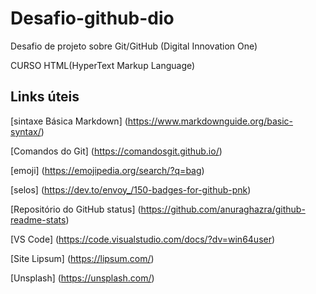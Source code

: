 # Desafio-github-dio
Desafio de projeto sobre Git/GitHub (Digital Innovation One)

CURSO HTML(HyperText Markup Language) 

## Links úteis
[sintaxe Básica Markdown] (https://www.markdownguide.org/basic-syntax/)

[Comandos do Git] (https://comandosgit.github.io/) 

[emoji] (https://emojipedia.org/search/?q=bag)

[selos] (https://dev.to/envoy_/150-badges-for-github-pnk)

[Repositório do GitHub status] (https://github.com/anuraghazra/github-readme-stats)

[VS Code] (https://code.visualstudio.com/docs/?dv=win64user)

[Site Lipsum] (https://lipsum.com/)

[Unsplash] (https://unsplash.com/)

